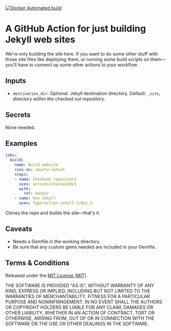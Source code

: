 [![Docker Automated build](https://img.shields.io/docker/automated/faph/jekyll-action-2.svg?maxAge=2592000)](https://hub.docker.com/r/faph/jekyll-action-2/)

# A GitHub Action for just building Jekyll web sites

We're only building the site here. If you want to do some other stuff with those
site files like deploying them, or running some build scripts on them—you'll 
have to connect up some other actions to your workflow.

## Inputs

- `destination_dir`: Optional. Jekyll destination directory. Default: `_site`, 
  directory within the checked out repository.

## Secrets

None needed.

## Examples

```yaml
jobs:
  build:
    name: Build website
    runs-on: ubuntu-latest
    steps:
    - name: Checkout repository
      uses: actions/checkout@v1
      with:
        ref: master
    - name: Run Jekyll
      uses: faph/action-jekyll-2/@v1.2
```

Clones the repo and builds the site—that's it.

## Caveats

* Needs a Gemfile in the working directory.
* Be sure that any custom gems needed are included in your Gemfile.


## Terms & Conditions

Released under the [MIT License (MIT)](LICENSE).

THE SOFTWARE IS PROVIDED "AS IS", WITHOUT WARRANTY OF ANY KIND, EXPRESS OR IMPLIED, INCLUDING BUT NOT LIMITED TO THE WARRANTIES OF MERCHANTABILITY, FITNESS FOR A PARTICULAR PURPOSE AND NONINFRINGEMENT. IN NO EVENT SHALL THE AUTHORS OR COPYRIGHT HOLDERS BE LIABLE FOR ANY CLAIM, DAMAGES OR OTHER LIABILITY, WHETHER IN AN ACTION OF CONTRACT, TORT OR OTHERWISE, ARISING FROM, OUT OF OR IN CONNECTION WITH THE SOFTWARE OR THE USE OR OTHER DEALINGS IN THE SOFTWARE.
